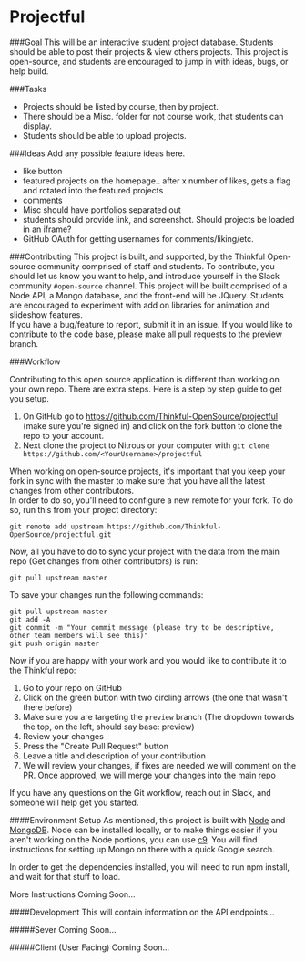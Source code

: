 # Projectful

###Goal
This will be an interactive student project database. Students should be able to post their projects & view others projects. 
This project is open-source, and students are encouraged to jump in with ideas, bugs, or help build.

###Tasks
*  Projects should be listed by course, then by project.
*  There should be a Misc. folder for not course work, that students can display.
*  Students should be able to upload projects.

###Ideas
Add any possible feature ideas here.
*  like button
*  featured projects on the homepage.. after x number of likes, gets a flag and rotated into the featured projects
*  comments
*  Misc should have portfolios separated out
*  students should provide link, and screenshot. Should projects be loaded in an iframe?
*  GitHub OAuth for getting usernames for comments/liking/etc.


###Contributing
This project is built, and supported, by the Thinkful Open-source community comprised of staff and students. To contribute, you should let us know you want to help, and introduce yourself in the Slack community `#open-source` channel. 
This project will be built comprised of a Node API, a Mongo database, and the front-end will be JQuery. Students are encouraged to experiment with add on libraries for animation and slideshow features.  
If you have a bug/feature to report, submit it in an issue. If you would like to contribute to the code base, please make all pull requests to the preview branch.

###Workflow

Contributing to this open source application is different than working on your own repo. There are extra steps. Here is a step by step guide to get you setup.

1. On GitHub go to https://github.com/Thinkful-OpenSource/projectful (make sure you're signed in) and click on the fork button to clone the repo to your account.
2. Next clone the project to Nitrous or your computer with `git clone https://github.com/<YourUsername>/projectful`

When working on open-source projects, it's important that you keep your fork in sync with the master to make sure that you have all the latest changes from other contributors.  
In order to do so, you'll need to configure a new remote for your fork.  To do so, run this from your project directory:

```
git remote add upstream https://github.com/Thinkful-OpenSource/projectful.git
```

Now, all you have to do to sync your project with the data from the main repo (Get changes from other contributors) is run:

```
git pull upstream master
```

To save your changes run the following commands:

```
git pull upstream master
git add -A
git commit -m "Your commit message (please try to be descriptive, other team members will see this)"
git push origin master
```

Now if you are happy with your work and you would like to contribute it to the Thinkful repo:

1. Go to your repo on GitHub
2. Click on the green button with two circling arrows (the one that wasn't there before)
3. Make sure you are targeting the `preview` branch (The dropdown towards the top, on the left, should say base: preview)
4. Review your changes
5. Press the "Create Pull Request" button
6. Leave a title and description of your contribution
7. We will review your changes, if fixes are needed we will comment on the PR.  Once approved, we will merge your changes into the main repo

If you have any questions on the Git workflow, reach out in Slack, and someone will help get you started. 

####Environment Setup
As mentioned, this project is built with [Node](http://howtonode.org/how-to-install-nodejs) and [MongoDB](http://www.mongodb.org/downloads). 
Node can be installed locally, or to make things easier if you aren't working on the Node portions, you can use [c9](http://c9.io). You will find instructions for setting up Mongo on there with a quick Google search. 

In order to get the dependencies installed, you will need to run npm install, and wait for that stuff to load. 

More Instructions Coming Soon...

####Development
This will contain information on the API endpoints...

#####Sever
Coming Soon...

#####Client (User Facing)
Coming Soon...
